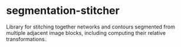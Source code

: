 # segmentation-stitcher
Library for stitching together networks and contours segmented from multiple adjacent image blocks, including computing their relative transformations.
